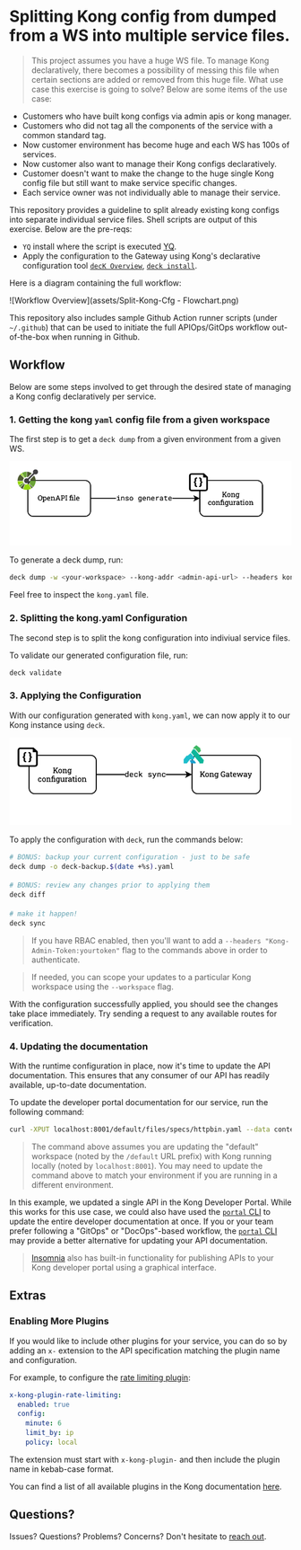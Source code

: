 # Splitting Kong config from dumped from a WS into multiple service files.

> This project assumes you have a huge WS file. To manage Kong declaratively, there becomes a possibility of messing this file when certain sections are added or removed from this huge file.
What use case this exercise is going to solve? Below are some items of the use case:

- Customers who have built kong configs via admin apis or kong manager.
- Customers who did not tag all the components of the service with a common standard tag.
- Now customer environment has become huge and each WS has 100s of services.
- Now customer also want to manage their Kong configs declaratively.
- Customer doesn't want to make the change to the huge single Kong config file but still want to make service specific changes.
- Each service owner was not individually able to manage their service.

This repository provides a guideline to split already existing kong configs into separate individual service files. Shell scripts are output of this exercise. Below are the pre-reqs:

- `YQ` install where the script is executed [YQ](https://mikefarah.gitbook.io/yq/v/v3.x/).
- Apply the configuration to the Gateway using Kong's declarative configuration
    tool [`decK Overview`](https://docs.konghq.com/deck/overview/), [`deck install`](https://docs.konghq.com/deck/latest/installation/).

Here is a diagram containing the full workflow:

![Workflow Overview](assets/Split-Kong-Cfg - Flowchart.png)

This repository also includes sample Github Action runner scripts (under
`~/.github`) that can be used to initiate the full APIOps/GitOps workflow
out-of-the-box when running in Github.

## Workflow

Below are some steps involved to get through the desired state of managing a Kong config declaratively per service.

### 1. Getting the kong `yaml` config file from a given workspace 

The first step is to get a `deck dump` from a given environment from a given WS.

![Generate a Kong configuration directly from deck](assets/images/generate_config.png)

To generate a deck dump, run:

```sh
deck dump -w <your-workspace> --kong-addr <admin-api-url> --headers kong-admin-token:<your-token> -o <workspace_kong.yaml>
```

Feel free to inspect the `kong.yaml` file.

### 2. Splitting the kong.yaml Configuration

The second step is to split the kong configuration into indiviual service files.


To validate our generated configuration file, run:

```sh
deck validate
```

### 3. Applying the Configuration

With our configuration generated with `kong.yaml`, we can now apply it to our
Kong instance using `deck`.

![Apply the generated configurating with deck](assets/images/deck_sync.png)

To apply the configuration with `deck`, run the commands below:

```sh
# BONUS: backup your current configuration - just to be safe
deck dump -o deck-backup.$(date +%s).yaml

# BONUS: review any changes prior to applying them
deck diff

# make it happen!
deck sync
```

> If you have RBAC enabled, then you'll want to add a `--headers
> "Kong-Admin-Token:yourtoken"` flag to the commands above in order to
> authenticate.

> If needed, you can scope your updates to a particular Kong workspace using the
> `--workspace` flag.

With the configuration successfully applied, you should see the changes take
place immediately. Try sending a request to any available routes for
verification.

### 4. Updating the documentation

With the runtime configuration in place, now it's time to update the API
documentation. This ensures that any consumer of our API has readily available,
up-to-date documentation.

To update the developer portal documentation for our service, run the following
command:

```sh
curl -XPUT localhost:8001/default/files/specs/httpbin.yaml --data contents=@openapi/orders.yaml
```

> The command above assumes you are updating the "default" workspace (noted by
> the `/default` URL prefix) with Kong running locally (noted by
> `localhost:8001`). You may need to update the command above to match your
> environment if you are running in a different environment.

In this example, we updated a single API in the Kong Developer Portal. While
this works for this use case, we could also have used the [`portal`
CLI](https://docs.konghq.com/enterprise/latest/developer-portal/helpers/cli/) to
update the entire developer documentation at once. If you or your team prefer
following a "GitOps" or "DocOps"-based workflow, the [`portal`
CLI](https://docs.konghq.com/enterprise/latest/developer-portal/helpers/cli/)
may provide a better alternative for updating your API documentation.

> [Insomnia](https://insomnia.rest/) also has built-in functionality for
> publishing APIs to your Kong developer portal using a graphical interface.

## Extras

### Enabling More Plugins

If you would like to include other plugins for your service, you can do so by
adding an `x-` extension to the API specification matching the plugin name and
configuration. 

For example, to configure the [rate limiting
plugin](https://docs.konghq.com/hub/kong-inc/rate-limiting/):

```yaml
x-kong-plugin-rate-limiting:
  enabled: true
  config:
    minute: 6
    limit_by: ip
    policy: local
```

The extension must start with `x-kong-plugin-` and then include the plugin name
in kebab-case format.

You can find a list of all available plugins in the Kong documentation
[here](https://docs.konghq.com/hub/).

## Questions?

Issues? Questions? Problems? Concerns? Don't hesitate to [reach
out](https://konghq.com/contact/).
